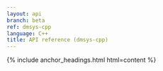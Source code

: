 ```yaml
---
layout: api
branch: beta
ref: dmsys-cpp
language: C++
title: API reference (dmsys-cpp)
---
```

{% include anchor_headings.html html=content %}